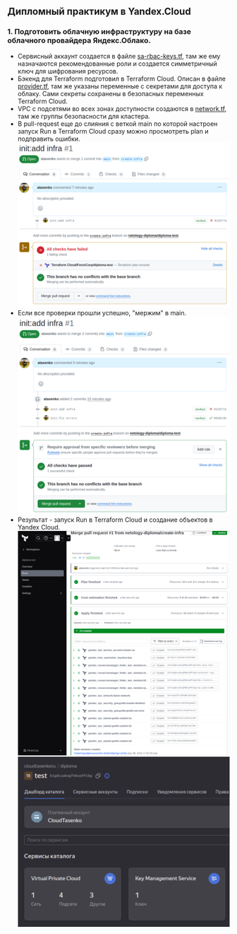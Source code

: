 ## Дипломный практикум в Yandex.Cloud  
### 1. Подготовить облачную инфраструктуру на базе облачного провайдера Яндекс.Облако.  
- Сервисный аккаунт создается в файле [sa-rbac-keys.tf](terraform/sa-rbac-keys.tf), там же ему назначаются рекомендованные роли и создается симметричный ключ для шифрования ресурсов.  
- Бэкенд для Terraform подготовил в Terraform Cloud. Описан в файле [provider.tf](terraform/provider.tf), там же указаны переменные с секретами для доступа к облаку. Сами секреты сохранены в безопасных переменных Terraform Cloud.  
- VPC с подсетями во всех зонах доступности создаются в [network.tf](terraform/network.tf), там же группы безопасности для кластера.  
- В pull-request еще до слияния с веткой main по которой настроен запуск Run в Terraform Cloud сразу можно просмотреть plan и подправить ошибки.  
![not done :(](img/diploma_01.png)  
- Если все проверки прошли успешно, "мержим" в main.  
![complete](img/diploma_02.png)  
- Результат - запуск Run в Terraform Cloud и создание объектов в Yandex Cloud.  
![plan applied](img/diploma_03.png)  
![infra created](img/diploma_04.png)  
